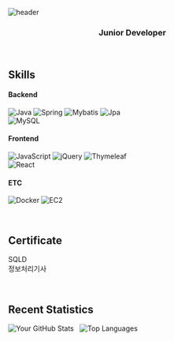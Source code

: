 ![header](https://capsule-render.vercel.app/api?type=waving&color=364765&height=180&section=header&text=Welcome!%20&fontAlignY=40&fontSize=50)

<h3 align="center">Junior Developer</h3>

<br>

<h2> Skills </h2>

#### Backend
![Java](https://img.shields.io/badge/Java-%23ED8B00.svg?style=flat-square&logo=openjdk&logoColor=white) ![Spring](https://img.shields.io/badge/Spring-%236DB33F.svg?style=flat-square&logo=spring&logoColor=white) ![Mybatis](https://img.shields.io/badge/MyBatis-0052CC.svg?style=flat-square&logo=FamPay&logoColor=white) ![Jpa](https://img.shields.io/badge/JPA-5F5F5F?style=flat-square&logo=buffer&logoColor=white) 
<br>
![MySQL](https://img.shields.io/badge/MySQL-%2300f.svg?style=flat-square&logo=MySQL&logoColor=white)

#### Frontend
![JavaScript](https://img.shields.io/badge/JavaScript-%23323330.svg?style=flat-square&logo=javascript&logoColor=%23F7DF1E) ![jQuery](https://img.shields.io/badge/jQuery-%230769AD.svg?style=flat-square&logo=jquery&logoColor=white) ![Thymeleaf](https://img.shields.io/badge/Thymeleaf-005F0F.svg?style=flat-square&logo=Thymeleaf&logoColor=white) 
<br>
![React](https://img.shields.io/badge/React-61DAFB.svg?style=flat-square&logo=React&logoColor=black)

#### ETC
![Docker](https://img.shields.io/badge/Docker-2496ED?style=flat-square&logo=Docker&logoColor=white) ![EC2](https://img.shields.io/badge/AmazonEC2-FF9900?style=flat-square&logo=amazonec2&logoColor=white)

<br>

<h2> Certificate </h2>

SQLD <br>
정보처리기사

<br>

<h2> Recent Statistics </h2>  

![Your GitHub Stats](https://github-readme-stats.vercel.app/api?username=aozp73&show_icons=true)&nbsp;&nbsp;
![Top Languages](https://github-readme-stats.vercel.app/api/top-langs/?username=aozp73&layout=compact)

<br>
